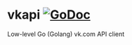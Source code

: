 # vkapi [![GoDoc](https://godoc.org/github.com/mxmCherry/vkapi?status.svg)](https://godoc.org/github.com/mxmCherry/vkapi)
Low-level Go (Golang) vk.com API client
